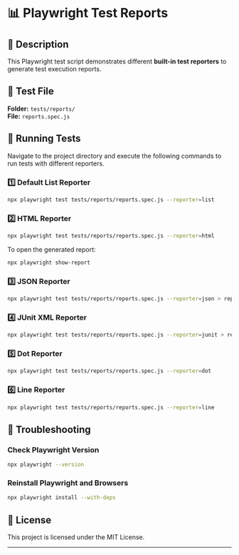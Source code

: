 # 📊 Playwright Test Reports

## 📌 Description

This Playwright test script demonstrates different **built-in test reporters** to generate test execution reports.

## 📂 Test File

**Folder:** `tests/reports/`  
**File:** `reports.spec.js`

## 🚀 Running Tests

Navigate to the project directory and execute the following commands to run tests with different reporters.

### **1️⃣ Default List Reporter**

```sh
npx playwright test tests/reports/reports.spec.js --reporter=list
```

### **2️⃣ HTML Reporter**

```sh
npx playwright test tests/reports/reports.spec.js --reporter=html
```

To open the generated report:

```sh
npx playwright show-report
```

### **3️⃣ JSON Reporter**

```sh
npx playwright test tests/reports/reports.spec.js --reporter=json > report.json
```

### **4️⃣ JUnit XML Reporter**

```sh
npx playwright test tests/reports/reports.spec.js --reporter=junit > report.xml
```

### **5️⃣ Dot Reporter**

```sh
npx playwright test tests/reports/reports.spec.js --reporter=dot
```

### **6️⃣ Line Reporter**

```sh
npx playwright test tests/reports/reports.spec.js --reporter=line
```

## 📢 Troubleshooting

### **Check Playwright Version**

```sh
npx playwright --version
```

### **Reinstall Playwright and Browsers**

```sh
npx playwright install --with-deps
```

## 📜 License

This project is licensed under the MIT License.

---
